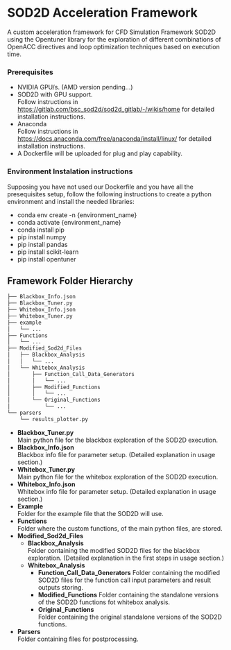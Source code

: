 # SOD2D Acceleration Framework

A custom acceleration framework for CFD Simulation Framework SOD2D using the Opentuner library for the exploration of different combinations of OpenACC directives and loop optimization techniques based on execution time. 

### Prerequisites
- NVIDIA GPU/s. (AMD version pending...)
- SOD2D with GPU support.  
  Follow instructions in https://gitlab.com/bsc_sod2d/sod2d_gitlab/-/wikis/home for detailed installation instructions.
- Anaconda  
  Follow instructions in https://docs.anaconda.com/free/anaconda/install/linux/ for detailed installation instructions.
- A Dockerfile will be uploaded for plug and play capability.

### Environment Instalation instructions
Supposing you have not used our Dockerfile and you have all the presequisites setup, follow the following instructions to create a python environment and install the needed libraries:
- conda env create -n {environment_name}
- conda activate {environment_name}
- conda install pip
- pip install numpy
- pip install pandas
- pip install scikit-learn
- pip install opentuner

## Framework Folder Hierarchy
```bash
├── Blackbox_Info.json
├── Blackbox_Tuner.py
├── Whitebox_Info.json
├── Whitebox_Tuner.py
├── example
│   └── ...
├── Functions
│   └── ...
├── Modified_Sod2d_Files
│   ├── Blackbox_Analysis
│   │   └── ...
│   └── Whitebox_Analysis
│       ├── Function_Call_Data_Generators
│       │   └── ...
│       ├── Modified_Functions
│       │   └── ...
│       └── Original_Functions
│           └── ...
└── parsers
    └── results_plotter.py
```

- **Blackbox_Tuner.py**  
  Main python file for the blackbox exploration of the SOD2D execution.
- **Blackbox_Info.json**  
  Blackbox info file for parameter setup. (Detailed explanation in usage section.)
- **Whitebox_Tuner.py**  
  Main python file for the whitebox exploration of the SOD2D execution.
- **Whitebox_Info.json**  
  Whitebox info file for parameter setup. (Detailed explanation in usage section.)
- **Example**  
  Folder for the example file that the SOD2D will use.
- **Functions**  
  Folder where the custom functions, of the main python files, are stored.
- **Modified_Sod2d_Files**
  - **Blackbox_Analysis**  
    Folder containing the modified SOD2D files for the blackbox exploration. (Detailed explanation in the first steps in usage section.)
  - **Whitebox_Analysis**
    - **Function_Call_Data_Generators**
      Folder containing the modified SOD2D files for the function call input parameters and result outputs storing.
    - **Modified_Functions**
      Folder containing the standalone versions of the SOD2D functions fot whitebox analysis.
    - **Original_Functions**  
      Folder containing the original standalone versions of the SOD2D functions.
- **Parsers**  
  Folder containing files for postprocessing. 

